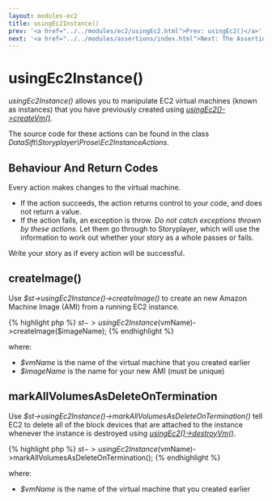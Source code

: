 ```yaml
---
layout: modules-ec2
title: usingEc2Instance()
prev: '<a href="../../modules/ec2/usingEc2.html">Prev: usingEc2()</a>'
next: '<a href="../../modules/assertions/index.html">Next: The Assertions Module</a>'
---
```


# usingEc2Instance()

_usingEc2Instance()_ allows you to manipulate EC2 virtual machines (known as instances) that you have previously created using _[usingEc2()->createVm()](usingEc2.html#createvm)_.

The source code for these actions can be found in the class _DataSift\Storyplayer\Prose\Ec2InstanceActions_.

## Behaviour And Return Codes

Every action makes changes to the virtual machine.

* If the action succeeds, the action returns control to your code, and does not return a value.
* If the action fails, an exception is throw. _Do not catch exceptions thrown by these actions._ Let them go through to Storyplayer, which will use the information to work out whether your story as a whole passes or fails.

Write your story as if every action will be successful.

## createImage()

Use _$st->usingEc2Instance()->createImage()_ to create an new Amazon Machine Image (AMI) from a running EC2 instance.

{% highlight php %}
$st->usingEc2Instance($vmName)->createImage($imageName);
{% endhighlight %}

where:

* _$vmName_ is the name of the virtual machine that you created earlier
* _$imageName_ is the name for your new AMI (must be unique)

## markAllVolumesAsDeleteOnTermination

Use _$st->usingEc2Instance()->markAllVolumesAsDeleteOnTermination()_ tell EC2 to delete all of the block devices that are attached to the instance whenever the instance is destroyed using _[usingEc2()->destroyVm()](usingEc2.html#destroyvm)_.

{% highlight php %}
$st->usingEc2Instance($vmName)->markAllVolumesAsDeleteOnTermination();
{% endhighlight %}

where:

* _$vmName_ is the name of the virtual machine that you created earlier
